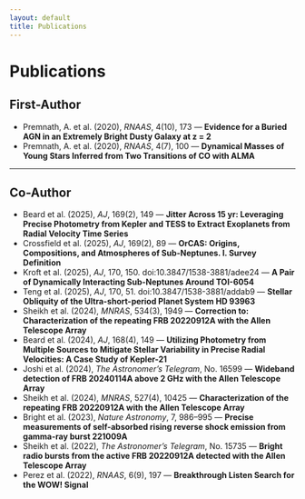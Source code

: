 ```yaml
---
layout: default
title: Publications
---
```


# Publications

## First-Author

- Premnath, A. et al. (2020), *RNAAS*, 4(10), 173 — **Evidence for a Buried AGN in an Extremely Bright Dusty Galaxy at z = 2**  
- Premnath, A. et al. (2020), *RNAAS*, 4(7), 100 — **Dynamical Masses of Young Stars Inferred from Two Transitions of CO with ALMA**

---

## Co-Author

- Beard et al. (2025), *AJ*, 169(2), 149 — **Jitter Across 15 yr: Leveraging Precise Photometry from Kepler and TESS to Extract Exoplanets from Radial Velocity Time Series**  
- Crossfield et al. (2025), *AJ*, 169(2), 89 — **OrCAS: Origins, Compositions, and Atmospheres of Sub-Neptunes. I. Survey Definition**  
- Kroft et al. (2025), *AJ*, 170, 150. doi:10.3847/1538-3881/adee24 — **A Pair of Dynamically Interacting Sub-Neptunes Around TOI-6054**  
- Teng et al. (2025), *AJ*, 170, 51. doi:10.3847/1538-3881/addab9 — **Stellar Obliquity of the Ultra-short-period Planet System HD 93963**  
- Sheikh et al. (2024), *MNRAS*, 534(3), 1949 — **Correction to: Characterization of the repeating FRB 20220912A with the Allen Telescope Array**  
- Beard et al. (2024), *AJ*, 168(4), 149 — **Utilizing Photometry from Multiple Sources to Mitigate Stellar Variability in Precise Radial Velocities: A Case Study of Kepler-21**  
- Joshi et al. (2024), *The Astronomer’s Telegram*, No. 16599 — **Wideband detection of FRB 20240114A above 2 GHz with the Allen Telescope Array**  
- Sheikh et al. (2024), *MNRAS*, 527(4), 10425 — **Characterization of the repeating FRB 20220912A with the Allen Telescope Array**  
- Bright et al. (2023), *Nature Astronomy*, 7, 986–995 — **Precise measurements of self-absorbed rising reverse shock emission from gamma-ray burst 221009A**  
- Sheikh et al. (2022), *The Astronomer’s Telegram*, No. 15735 — **Bright radio bursts from the active FRB 20220912A detected with the Allen Telescope Array**  
- Perez et al. (2022), *RNAAS*, 6(9), 197 — **Breakthrough Listen Search for the WOW! Signal**
